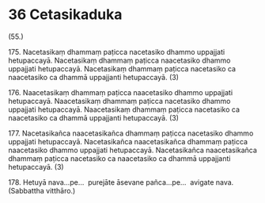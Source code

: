 # 36 Cetasikaduka

(55.)

175\. Nacetasikaṃ dhammaṃ paṭicca nacetasiko dhammo uppajjati hetupaccayā. Nacetasikaṃ dhammaṃ paṭicca naacetasiko dhammo uppajjati hetupaccayā. Nacetasikaṃ dhammaṃ paṭicca nacetasiko ca naacetasiko ca dhammā uppajjanti hetupaccayā. (3)

176\. Naacetasikaṃ dhammaṃ paṭicca naacetasiko dhammo uppajjati hetupaccayā. Naacetasikaṃ dhammaṃ paṭicca nacetasiko dhammo uppajjati hetupaccayā. Naacetasikaṃ dhammaṃ paṭicca nacetasiko ca naacetasiko ca dhammā uppajjanti hetupaccayā. (3)

177\. Nacetasikañca naacetasikañca dhammaṃ paṭicca nacetasiko dhammo uppajjati hetupaccayā. Nacetasikañca naacetasikañca dhammaṃ paṭicca naacetasiko dhammo uppajjati hetupaccayā. Nacetasikañca naacetasikañca dhammaṃ paṭicca nacetasiko ca naacetasiko ca dhammā uppajjanti hetupaccayā. (3)

178\. Hetuyā nava…pe…  purejāte āsevane pañca…pe…  avigate nava. (Sabbattha vitthāro.)
